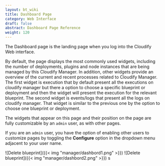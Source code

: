 ```yaml
---
layout: bt_wiki
title: Dashboard Page
category: Web Interface
draft: false
abstract: Dashboard Page Reference
weight: 120
---
```


The Dashboard page is the landing page when you log into the Cloudify Web interface. 

By default, the page displays the most commonly used widgets, including the number of deployments, plugins and node instances that are being managed by this Cloudify Manager. In addition, other widgets provide an overview of the current and recent processes related to Cloudify Manager. The first widget is execution that by default present all the executions on cloudify manager but there a option to choose a specific blueprint or deployment and then the widget will present the execution for the relevant blueprint. The second widget is events/logs that present all the logs on cloudify manager. That widget is similar to the previous one by the option to choose one blueprint or deployment.


The widgets that appear on this page and their position on the page are fully customizable by an `admin` user, as with other pages.

If you are an `admin` user, you have the option of enabling other users to customize pages by toggling the **Configure** option in the dropdown menu adjacent to your user name.

![Delete blueprint]({{< img "manager/dashbord1.png" >}})
![Delete blueprint]({{< img "manager/dashbord2.png" >}})
s